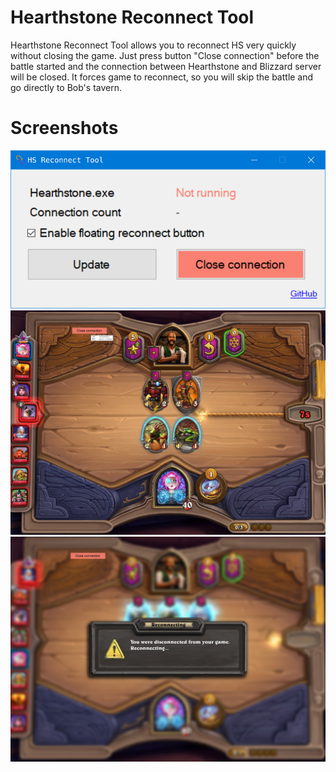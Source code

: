 # Hearthstone Reconnect Tool

Hearthstone Reconnect Tool allows you to reconnect HS very quickly without closing the game. Just press button "Close connection" before the battle started and the connection between Hearthstone and Blizzard server will be closed. It forces game to reconnect, so you will skip the battle and go directly to Bob's tavern.

# Screenshots
![v1.1](/images/v1.1.png)
![floating button](/images/floating_button.jpg)
![reconnecting](/images/reconnect.jpg)
